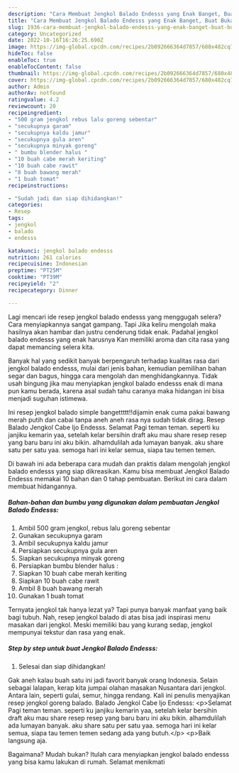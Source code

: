 ```yaml
---
description: "Cara Membuat Jengkol Balado Endesss yang Enak Banget, Buat Buka Puasa Sempurna"
title: "Cara Membuat Jengkol Balado Endesss yang Enak Banget, Buat Buka Puasa Sempurna"
slug: 1936-cara-membuat-jengkol-balado-endesss-yang-enak-banget-buat-buka-puasa-sempurna
category: Uncategorized
date: 2022-10-16T16:26:25.690Z
image: https://img-global.cpcdn.com/recipes/2b092666364d7857/680x482cq70/jengkol-balado-endesss-foto-resep-utama.jpg
hideToc: false
enableToc: true
enableTocContent: false
thumbnail: https://img-global.cpcdn.com/recipes/2b092666364d7857/680x482cq70/jengkol-balado-endesss-foto-resep-utama.jpg
cover: https://img-global.cpcdn.com/recipes/2b092666364d7857/680x482cq70/jengkol-balado-endesss-foto-resep-utama.jpg
author: Admin
authorAv: notfound
ratingvalue: 4.2
reviewcount: 20
recipeingredient:
- "500 gram jengkol rebus lalu goreng sebentar"
- "secukupnya garam"
- "secukupnya kaldu jamur"
- "secukupnya gula aren"
- "secukupnya minyak goreng"
- " bumbu blender halus "
- "10 buah cabe merah keriting"
- "10 buah cabe rawit"
- "8 buah bawang merah"
- "1 buah tomat"
recipeinstructions:

- "Sudah jadi dan siap dihidangkan!"
categories:
- Resep
tags:
- jengkol
- balado
- endesss

katakunci: jengkol balado endesss 
nutrition: 261 calories
recipecuisine: Indonesian
preptime: "PT25M"
cooktime: "PT39M"
recipeyield: "2"
recipecategory: Dinner

---
```



Lagi mencari ide resep jengkol balado endesss yang menggugah selera? Cara menyiapkannya sangat gampang. Tapi Jika keliru mengolah maka hasilnya akan hambar dan justru cenderung tidak enak. Padahal jengkol balado endesss yang enak harusnya Kan memiliki aroma dan cita rasa yang dapat memancing selera kita.


Banyak hal yang sedikit banyak berpengaruh terhadap kualitas rasa dari jengkol balado endesss, mulai dari jenis bahan, kemudian pemilihan bahan segar dan bagus, hingga cara mengolah dan menghidangkannya. Tidak usah bingung jika mau menyiapkan jengkol balado endesss enak di mana pun kamu berada, karena asal sudah tahu caranya maka hidangan ini bisa menjadi suguhan istimewa.

Ini resep jengkol balado simple bangettttt!!dijamin enak cuma pakai bawang merah putih dan cabai tanpa aneh aneh rasa nya sudah tidak dirag. Resep Balado Jengkol Cabe Ijo Endesss. Selamat Pagi teman teman. seperti ku janjiku kemarin yaa, setelah kelar bersihin draft aku mau share resep resep yang baru baru ini aku bikin. alhamdulilah ada lumayan banyak. aku share satu per satu yaa. semoga hari ini kelar semua, siapa tau temen temen.


Di bawah ini ada beberapa cara mudah dan praktis dalam mengolah jengkol balado endesss yang siap dikreasikan. Kamu bisa membuat Jengkol Balado Endesss memakai 10 bahan dan 0 tahap pembuatan. Berikut ini cara dalam membuat hidangannya.

<!--inarticleads1-->

##### Bahan-bahan dan bumbu yang digunakan dalam pembuatan Jengkol Balado Endesss:

1. Ambil 500 gram jengkol, rebus lalu goreng sebentar
1. Gunakan secukupnya garam
1. Ambil secukupnya kaldu jamur
1. Persiapkan secukupnya gula aren
1. Siapkan secukupnya minyak goreng
1. Persiapkan  bumbu blender halus :
1. Siapkan 10 buah cabe merah keriting
1. Siapkan 10 buah cabe rawit
1. Ambil 8 buah bawang merah
1. Gunakan 1 buah tomat


Ternyata jengkol tak hanya lezat ya? Tapi punya banyak manfaat yang baik bagi tubuh. Nah, resep jengkol balado di atas bisa jadi inspirasi menu masakan dari jengkol. Meski memiliki bau yang kurang sedap, jengkol mempunyai tekstur dan rasa yang enak. 

<!--inarticleads2-->

##### Step by step untuk buat Jengkol Balado Endesss:


1. Selesai dan siap dihidangkan!

Gak aneh kalau buah satu ini jadi favorit banyak orang Indonesia. Selain sebagai lalapan, kerap kita jumpai olahan masakan Nusantara dari jengkol. Antara lain, seperti gulai, semur, hingga rendang. Kali ini penulis menyajikan resep jengkol goreng balado. Balado Jengkol Cabe Ijo Endesss: &lt;p&gt;Selamat Pagi teman teman. seperti ku janjiku kemarin yaa, setelah kelar bersihin draft aku mau share resep resep yang baru baru ini aku bikin. alhamdulilah ada lumayan banyak. aku share satu per satu yaa. semoga hari ini kelar semua, siapa tau temen temen sedang ada yang butuh.&lt;/p&gt; &lt;p&gt;Baik langsung aja. 

Bagaimana? Mudah bukan? Itulah cara menyiapkan jengkol balado endesss yang bisa kamu lakukan di rumah. Selamat menikmati
